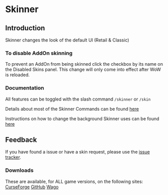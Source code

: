 # Skinner

## Introduction

Skinner changes the look of the default UI (Retail & Classic)

### To disable AddOn skinning

To prevent an AddOn from being skinned click the checkbox by its name on the Disabled Skins panel.
This change will only come into effect after WoW is reloaded.


### Documentation

All features can be toggled with the slash command `/skinner` or `/skin`

Details about most of the Skinner Commands can be found [here](https://github.com/jncl/Skinner/wiki/Skinner-Commands)

Instructions on how to change the background Skinner uses can be found [here](https://github.com/jncl/Skinner/wiki/How-to-change-the-Background-Skinner-uses)

## Feedback

If you have found a issue or have a skin request, please use the [issue tracker](https://github.com/jncl/skinner/issues).

### Downloads

These are available, for ALL game versions, on the following sites:
[CurseForge](https://www.curseforge.com/wow/addons/skinner)
[GitHub](https://github.com/jncl/Skinner)
[Wago](https://addons.wago.io/addons/skinner)
	